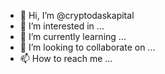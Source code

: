 - 👋 Hi, I’m @cryptodaskapital
- 👀 I’m interested in ...
- 🌱 I’m currently learning ...
- 💞️ I’m looking to collaborate on ...
- 📫 How to reach me ...

<!---
cryptodaskapital/cryptodaskapital is a ✨ special ✨ repository because its `README.md` (this file) appears on your GitHub profile.
You can click the Preview link to take a look at your changes.
--->
